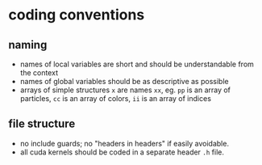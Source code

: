 # coding conventions

## naming

* names of local variables are short and should be understandable from the context
* names of global variables should be as descriptive as possible
* arrays of simple structures `x` are names `xx`, eg. `pp` is an array of particles, `cc` is an array of colors, `ii` is an array of indices

## file structure

* no include guards; no "headers in headers" if easily avoidable.
* all cuda kernels should be coded in a separate header `.h` file.
